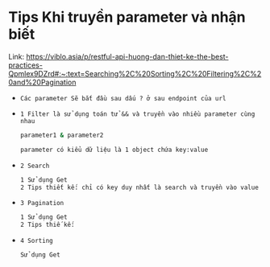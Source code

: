 # Tips Khi truyền parameter và nhận biết
Link: https://viblo.asia/p/restful-api-huong-dan-thiet-ke-the-best-practices-Qpmlex9DZrd#:~:text=Searching%2C%20Sorting%2C%20Filtering%2C%20and%20Pagination
* `Các parameter Sẽ bắt đầu sau dấu ? ở sau endpoint của url`

* `1 Filter là sử dụng toán tử && và truyền vào nhiều parameter cùng nhau`
    ```bash
    parameter1 & parameter2
    
    parameter có kiểu dữ liệu là 1 object chứa key:value 
    ```
    

* `2 Search`
    ```bash
    1 Sử dụng Get
    2 Tips thiết kế: chỉ có key duy nhất là search và truyền vào value để tìm kiếm
    ```

* `3 Pagination`
    ```bash
    1 Sử dụng Get
    2 Tips thiế kế: 
    ```
* `4 Sorting`
    ```bash
    Sử dụng Get
    ```